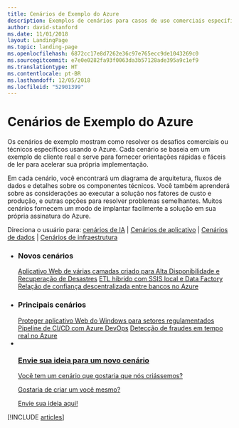 ```yaml
---
title: Cenários de Exemplo do Azure
description: Exemplos de cenários para casos de uso comerciais específicos
author: david-stanford
ms.date: 11/01/2018
layout: LandingPage
ms.topic: landing-page
ms.openlocfilehash: 6872cc17e8d7262e36c97e765ecc9de1043269c0
ms.sourcegitcommit: e7e0e0282fa93f0063da3b57128ade395a9c1ef9
ms.translationtype: HT
ms.contentlocale: pt-BR
ms.lasthandoff: 12/05/2018
ms.locfileid: "52901399"
---
```

# <a name="azure-example-scenarios"></a>Cenários de Exemplo do Azure

Os cenários de exemplo mostram como resolver os desafios comerciais ou técnicos específicos usando o Azure. Cada cenário se baseia em um exemplo de cliente real e serve para fornecer orientações rápidas e fáceis de ler para acelerar sua própria implementação.

Em cada cenário, você encontrará um diagrama de arquitetura, fluxos de dados e detalhes sobre os componentes técnicos. Você também aprenderá sobre as considerações ao executar a solução nos fatores de custo e produção, e outras opções para resolver problemas semelhantes. Muitos cenários fornecem um modo de implantar facilmente a solução em sua própria assinatura do Azure.

Direciona o usuário para: [cenários de IA](#ai-scenarios) | [Cenários de aplicativo](#application-scenarios) | [Cenários de dados](#data-scenarios) | [Cenários de infraestrutura](#infrastructure-scenarios)

<ul class="panelContent cardsL">
    <li>
        <div class="cardSize">
            <div class="cardPadding">
                <div class="card">
                    <div class="cardText">
                        <h3>Novos cenários</h3>
                        <a class="barLink" href="/azure/architecture/example-scenario/infrastructure/multi-tier-app-disaster-recovery" data-linktype="absolute-path">Aplicativo Web de várias camadas criado para Alta Disponibilidade e Recuperação de Desastres</a>
                        <a class="barLink" href="/azure/architecture/example-scenario/data/hybrid-etl-with-adf" data-linktype="absolute-path">ETL híbrido com SSIS local e Data Factory</a>
                        <a class="barLink" href="/azure/architecture/example-scenario/apps/decentralized-trust" data-linktype="absolute-path">Relação de confiança descentralizada entre bancos no Azure</a>
                    </div>
                </div>
            </div>
        </div>
    </li>
    <li>
        <div class="cardSize">
            <div class="cardPadding">
                <div class="card">
                    <div class="cardText">
                        <h3>Principais cenários</h3>
                        <a class="barLink" href="/azure/architecture/example-scenario/infrastructure/regulated-multitier-app" data-linktype="absolute-path">Proteger aplicativo Web do Windows para setores regulamentados</a>
                        <a class="barLink" href="/azure/architecture/example-scenario/apps/devops-dotnet-webapp" data-linktype="absolute-path">Pipeline de CI/CD com Azure DevOps</a>
                        <a class="barLink" href="/azure/architecture/example-scenario/data/fraud-detection" data-linktype="absolute-path">Detecção de fraudes em tempo real no Azure</a>
                    </div>
                </div>
            </div>
        </div>
    </li>
    <li>
        <div class="cardSize">
            <div class="cardPadding">
                <div class="card">
                    <div class="cardText">
                        <a href="https://forms.office.com/Pages/ResponsePage.aspx?id=v4j5cvGGr0GRqy180BHbRy0ZnoKOXdVBqaBz653YPElUNjlNMEpPMDNSSU1aWEIxMFNFNlY2T0E3NC4u" data-linktype="external">
                            <div class="cardSize cardsF">
                                <div class="cardPadding">
                                    <div class="card">
                                        <div class="cardImageOuter">
                                            <div class="cardImage">
                                                <img src="https://docs.microsoft.com/en-us/media/common/i_feedback.svg" alt="" data-linktype="external">
                                            </div>
                                        </div>
                                        <div class="cardText">
                                            <h3 class="x-hidden-focus">Envie sua ideia para um novo cenário</h3>
                                            <p>Você tem um cenário que gostaria que nós criássemos?</p>
                                            <p>Gostaria de criar um você mesmo?</p>
                                            <p>Envie sua ideia aqui!</p>
                                        </div>
                                    </div>
                                </div>
                            </div>
                        </a>
                    </div>
                </div>
            </div>
        </div>
    </li>
</ul>

[!INCLUDE [articles](../../includes/scenario_articles.md)]